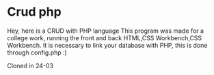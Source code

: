 # Crud php
Hey, here is a CRUD with PHP language
This program was made for a college work, running the front and back HTML,CSS Workbench,CSS Workbench.
It is necessary to link your database with PHP, this is done through config.php
:)

Cloned in 24-03
